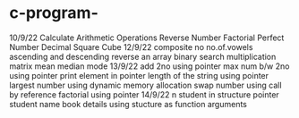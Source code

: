 # c-program- 
10/9/22
Calculate Arithmetic Operations 
Reverse Number 
Factorial
Perfect Number
Decimal Square Cube
12/9/22
composite no
no.of.vowels
ascending and descending
reverse an array
binary search
multiplication matrix
mean median mode
13/9/22
add 2no using pointer
max num b/w 2no using pointer
print element in pointer
length of the string using pointer
largest number using dynamic memory allocation
swap number using call by reference
factorial using pointer
14/9/22
n student in structure
pointer student name
book details using stucture as function arguments
